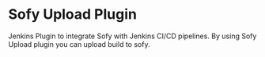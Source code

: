 # Sofy Upload Plugin
Jenkins Plugin to integrate Sofy with Jenkins CI/CD pipelines. By using Sofy Upload plugin you can upload build to sofy.


